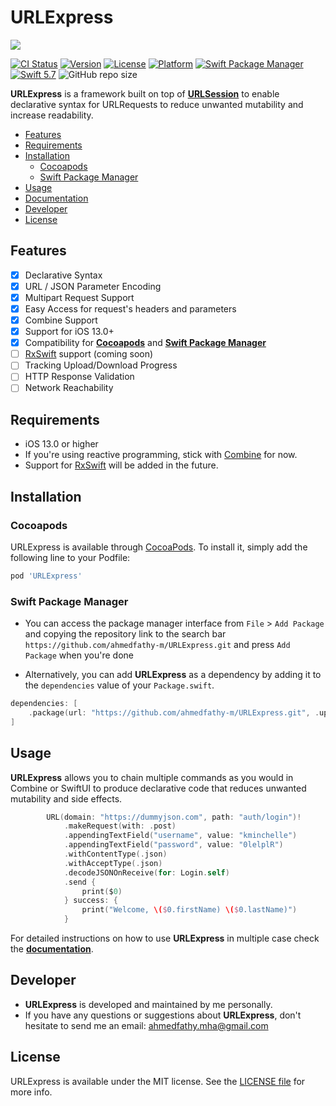 # URLExpress
![](https://i.imgur.com/jr0o04L.png)

[![CI Status](https://img.shields.io/travis/Ahmed%20Fathy/URLExpress.svg?style=flat)](https://travis-ci.org/Ahmed%20Fathy/URLExpress)
[![Version](https://img.shields.io/badge/URLExpress-0.1.0-blue)](https://cocoapods.org/pods/URLExpress)
[![License](https://img.shields.io/badge/License-MIT-lightgrey)](https://cocoapods.org/pods/URLExpress)
[![Platform](https://img.shields.io/badge/cocoapods-URLExpress-blue)](https://cocoapods.org/pods/URLExpress)
[![Swift Package Manager](https://img.shields.io/badge/Swift_Package_Manager-compatible-orange)](https://cocoapods.org/pods/URLExpress)
[![Swift 5.7](https://img.shields.io/badge/Swift-5.7-Orange)](https://img.shields.io/badge/Swift-5.7-Orange)
![GitHub repo size](https://img.shields.io/github/repo-size/ahmedfathy-m/URLExpress)

**URLExpress** is a framework built on top of [**URLSession**](https://developer.apple.com/documentation/foundation/urlsession) to enable declarative syntax for URLRequests to reduce unwanted mutability and increase readability.

- [Features](#features)
- [Requirements](#requirements)
- [Installation](#installation)
    - [Cocoapods](#cocoapods)
    - [Swift Package Manager](#swift-package-manager)
- [Usage](#usage)
- [Documentation](https://github.com/ahmedfathy-m/URLExpress/blob/main/Documentation.md)
- [Developer](#developer)
- [License](#license)

## Features
- [x] Declarative Syntax
- [x] URL / JSON Parameter Encoding
- [x] Multipart Request Support
- [x] Easy Access for request's headers and parameters
- [x] Combine Support
- [x] Support for iOS 13.0+
- [x] Compatibility for [**Cocoapods**](https://cocoapods.org) and [**Swift Package Manager**](https://www.swift.org/package-manager/)
- [ ] [RxSwift]() support (coming soon)
- [ ] Tracking Upload/Download Progress
- [ ] HTTP Response Validation
- [ ] Network Reachability

## Requirements
- iOS 13.0 or higher
- If you're using reactive programming, stick with [Combine](https://developer.apple.com/documentation/combine) for now.
- Support for [RxSwift]() will be added in the future.

## Installation
### Cocoapods

URLExpress is available through [CocoaPods](https://cocoapods.org). To install
it, simply add the following line to your Podfile:

```ruby
pod 'URLExpress'
```
### Swift Package Manager
- You can access the package manager interface from `File` > `Add Package` and copying the repository link to the search bar `https://github.com/ahmedfathy-m/URLExpress.git` and press `Add Package` when you're done

- Alternatively, you can add **URLExpress** as a dependency by adding it to the `dependencies` value of your `Package.swift`.
```swift
dependencies: [
    .package(url: "https://github.com/ahmedfathy-m/URLExpress.git", .upToNextMajor(from: "0.1.0"))
]
```

## Usage
**URLExpress** allows you to chain multiple commands as you would in Combine or SwiftUI to produce declarative code that reduces unwanted mutability and side effects.
```swift
        URL(domain: "https://dummyjson.com", path: "auth/login")!
            .makeRequest(with: .post)
            .appendingTextField("username", value: "kminchelle")
            .appendingTextField("password", value: "0lelplR")
            .withContentType(.json)
            .withAcceptType(.json)
            .decodeJSONOnReceive(for: Login.self)
            .send {
                print($0)
            } success: {
                print("Welcome, \($0.firstName) \($0.lastName)")
            }
```

For detailed instructions on how to use **URLExpress** in multiple case check the [**documentation**](https://github.com/ahmedfathy-m/URLExpress/blob/main/Documentation.md).

## Developer

- **URLExpress** is developed and maintained by me personally.
- If you have any questions or suggestions about **URLExpress**, don't hesitate to send me an email: ahmedfathy.mha@gmail.com

## License

URLExpress is available under the MIT license. See the [LICENSE file](https://github.com/ahmedfathy-m/URLExpress/blob/main/LICENSE) for more info.
